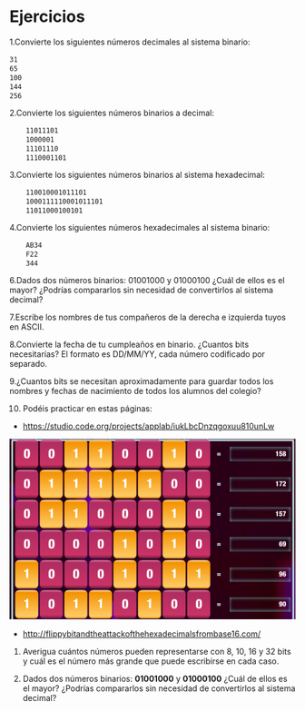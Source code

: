 # Ejercicios

1.Convierte los siguientes números decimales al sistema binario:

    31
    65
    100
    144
    256

2.Convierte los siguientes números binarios a decimal:

        11011101
        1000001
        11101110
        1110001101

3.Convierte los siguientes números binarios al sistema hexadecimal:

        110010001011101
        1000111110001011101
        11011000100101

4.Convierte los siguientes números hexadecimales al sistema binario:

        AB34
        F22
        344


6.Dados dos números binarios: 01001000 y 01000100 ¿Cuál de ellos es el mayor? ¿Podrías compararlos sin necesidad de convertirlos al sistema decimal?

7.Escribe los nombres de tus compañeros de la derecha e izquierda tuyos en ASCII.

8.Convierte la fecha de tu cumpleaños en binario. ¿Cuantos bits necesitarías? El formato es DD/MM/YY, cada número codificado por separado.

9.¿Cuantos bits se necesitan aproximadamente para guardar todos los nombres y fechas de nacimiento de todos los alumnos del colegio?

10. Podéis practicar en estas páginas:

- https://studio.code.org/projects/applab/iukLbcDnzqgoxuu810unLw

![imagen](img/31_Sistemas_de_numeracion_%28sistema_binario%296.png)

- http://flippybitandtheattackofthehexadecimalsfrombase16.com/

1.  Averigua cuántos números pueden representarse con 8, 10, 16 y 32 bits y cuál es el número más grande que puede escribirse en cada caso\.

2.  Dados dos números binarios:  __01001000__  y  __01000100__  ¿Cuál de ellos es el mayor? ¿Podrías compararlos sin necesidad de convertirlos al sistema decimal?
